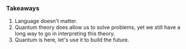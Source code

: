 ### Takeaways

1. Language doesn't matter.
2. Quantum theory does allow us to solve problems, yet we still have a long way to go in interpreting this theory.
3. Quantum is here, let's use it to build the future.